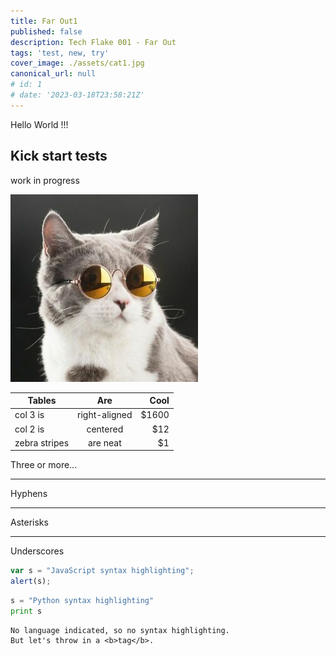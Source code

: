 ```yaml
---
title: Far Out1
published: false
description: Tech Flake 001 - Far Out
tags: 'test, new, try'
cover_image: ./assets/cat1.jpg
canonical_url: null
# id: 1
# date: '2023-03-18T23:58:21Z'
---
```


Hello World !!!

## Kick start tests

work in progress

![and some pictures too](./assets/cat1.jpg)

| Tables        | Are           | Cool  |
| ------------- |:-------------:| -----:|
| col 3 is      | right-aligned | $1600 |
| col 2 is      | centered      |   $12 |
| zebra stripes | are neat      |    $1 |


Three or more...

---

Hyphens

***

Asterisks

___

Underscores


```javascript
var s = "JavaScript syntax highlighting";
alert(s);
```
 
```python
s = "Python syntax highlighting"
print s
```
 
```
No language indicated, so no syntax highlighting. 
But let's throw in a <b>tag</b>.
```